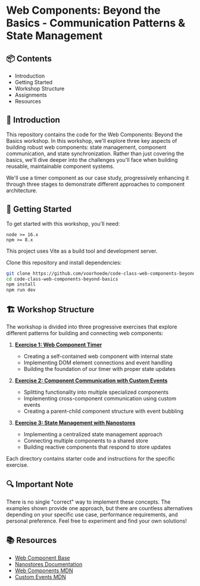 # Web Components: Beyond the Basics - Communication Patterns & State Management

## 📦 Contents
- Introduction
- Getting Started
- Workshop Structure
- Assignments
- Resources

## 📖 Introduction

This repository contains the code for the Web Components: Beyond the Basics workshop. In this workshop, we'll explore three key aspects of building robust web components: state management, component communication, and state synchronization. Rather than just covering the basics, we'll dive deeper into the challenges you'll face when building reusable, maintainable component systems.

We'll use a timer component as our case study, progressively enhancing it through three stages to demonstrate different approaches to component architecture.

## 🏁 Getting Started

To get started with this workshop, you'll need:
```
node >= 16.x
npm >= 8.x
```

This project uses Vite as a build tool and development server.

Clone this repository and install dependencies:
```bash
git clone https://github.com/voorhoede/code-class-web-components-beyond-basics.git
cd code-class-web-components-beyond-basics
npm install
npm run dev
```

## 🏗️ Workshop Structure

The workshop is divided into three progressive exercises that explore different patterns for building and connecting web components:

1. **[Exercise 1: Web Component Timer](./src/exercise-1/)**
   - Creating a self-contained web component with internal state
   - Implementing DOM element connections and event handling
   - Building the foundation of our timer with proper state updates

2. **[Exercise 2: Component Communication with Custom Events](./src/exercise-2/)**
   - Splitting functionality into multiple specialized components
   - Implementing cross-component communication using custom events
   - Creating a parent-child component structure with event bubbling

3. **[Exercise 3: State Management with Nanostores](./src/exercise-3/)**
   - Implementing a centralized state management approach
   - Connecting multiple components to a shared store
   - Building reactive components that respond to store updates

Each directory contains starter code and instructions for the specific exercise.

## 🔍 Important Note

There is no single "correct" way to implement these concepts. The examples shown provide one approach, but there are countless alternatives depending on your specific use case, performance requirements, and personal preference. Feel free to experiment and find your own solutions!

## 📚 Resources

- [Web Component Base](https://webcomponent.io/)
- [Nanostores Documentation](https://github.com/nanostores/nanostores)
- [Web Components MDN](https://developer.mozilla.org/en-US/docs/Web/Web_Components)
- [Custom Events MDN](https://developer.mozilla.org/en-US/docs/Web/API/CustomEvent)
